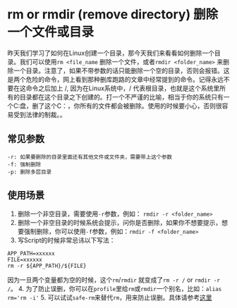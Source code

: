 # rm or rmdir (remove directory) 删除一个文件或目录
昨天我们学习了如何在Linux创建一个目录，那今天我们来看看如何删除一个目录。我们可以使用`rm <file_name` 删除一个文件，或者`rmdir <folder_name>` 来删除一个目录。注意了，如果不带参数的话只能删除一个空的目录，否则会报错。这是两个危险的命令，网上看到那种删库跑路的文章中经常提到的命令。记得永远不要在这命令之后加上 /, 因为在Linux系统中，/ 代表根目录，也就是这个系统里所有的目录都在这个目录之下创建的。打一个不严谨的比喻，相当于你的系统只有一个C:盘，删了这个C：，你所有的文件都会被删除。使用的时候要小心，否则很容易受到法律的制裁。。

## 常见参数
```
-r: 如果要删除的目录里面还有其他文件或文件夹，需要带上这个参数
-f: 强制删除
-p: 删除多层目录
```

## 使用场景
1. 删除一个非空目录，需要使用`-r`参数，例如： `rmdir -r <folder_name>`
2. 删除一个非空目录的时候系统会提示，问你是否删除，如果你不想要提示，想要强制删除，你可以使用`-f`参数，例如：`rmdir -f <folder_name>`
3. 写Script的时候非常忌讳以下写法：
```
APP_PATH=xxxxxx
FILE=xxxxxx
rm -r ${APP_PATH}/${FILE}
```
因为一旦两个变量都为空的时候，这个`rm`/`rmdir` 就变成了`rm -r /` or `rmdir -r /`。
4. 为了防止误删，你可以在`profile`里给`rm`或`rmdir`一个别名，比如：`alias rm='rm -i'`
5. 可以试试`safe-rm`来替代`rm`，用来防止误删。具体请参考[这里](https://manpages.ubuntu.com/manpages/focal/man1/safe-rm.1.html)